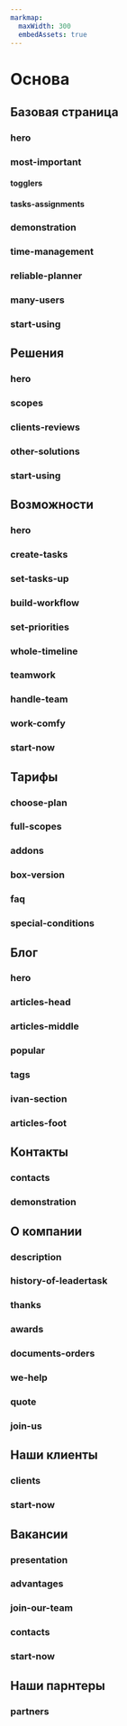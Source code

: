 ```yaml
---
markmap:
  maxWidth: 300
  embedAssets: true
---
```


# Основа

## Базовая страница
### hero
### most-important
#### togglers
#### tasks-assignments
### demonstration
### time-management
### reliable-planner
### many-users
### start-using

## Решения
### hero
### scopes
### clients-reviews
### other-solutions
### start-using

## Возможности
### hero
### create-tasks
### set-tasks-up
### build-workflow
### set-priorities
### whole-timeline
### teamwork
### handle-team
### work-comfy
### start-now

## Тарифы
### choose-plan
### full-scopes
### addons
### box-version
### faq
### special-conditions 

## Блог
### hero
### articles-head
### articles-middle
### popular
### tags
### ivan-section
### articles-foot

## Контакты
### contacts
### demonstration

## О компании
### description
### history-of-leadertask
### thanks
### awards
### documents-orders
### we-help
### quote
### join-us

## Наши клиенты
### clients
### start-now

## Вакансии
### presentation
### advantages
### join-our-team
### contacts
### start-now

## Наши парнтеры
### partners

